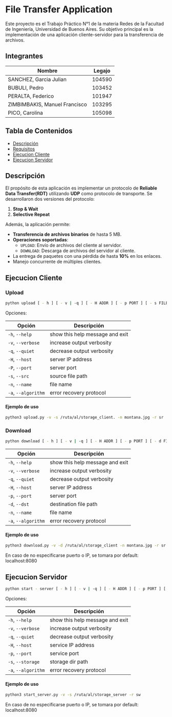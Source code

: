 # File Transfer Application
Este proyecto es el Trabajo Práctico N°1 de la materia Redes de la Facultad de Ingeniería, Universidad de Buenos Aires. Su objetivo principal es la implementación de una aplicación cliente-servidor para la transferencia de archivos.

## Integrantes

| Nombre                        | Legajo  |
|-------------------------------|---------|
| SANCHEZ, Garcia Julian        | 104590  |
| BUBULI, Pedro                 | 103452  |
| PERALTA, Federico             | 101947  |
| ZIMBIMBAKIS, Manuel Francisco | 103295  |
| PICO, Carolina                | 105098  |


## Tabla de Contenidos

- [Descripción](#descripción)
- [Requisitos](#requisitos)
- [Ejecucion Cliente](#ejecucion-cliente)
- [Ejecucion Servidor](#ejecucion-servidor)


## Descripción

El propósito de esta aplicación es implementar un protocolo de **Reliable Data Transfer(RDT)** utilizando **UDP** como protocolo de transporte. Se desarrollaron dos versiones del protocolo:

1. **Stop & Wait**
2. **Selective Repeat**


Además, la aplicación permite:

- **Transferencia de archivos binarios** de hasta 5 MB.
- **Operaciones soportadas**:
  - `UPLOAD`: Envío de archivos del cliente al servidor.
  - `DOWNLOAD`: Descarga de archivos del servidor al cliente.
- La entrega de paquetes con una pérdida de hasta **10%** en los enlaces.
- Manejo concurrente de múltiples clientes.

## Ejecucion Cliente
### Upload
```bash
python upload [ - h ] [ - v | -q ] [ - H ADDR ] [ - p PORT ] [ - s FILEPATH ] [ - n FILENAME ] [ - r protocol ]
```

Opciones:

| Opción         | Descripción                                  |
|----------------|----------------------------------------------|
| `-h`, `--help` | show this help message and exit              |
| `-v`, `--verbose` | increase output verbosity                 |
| `-q`, `--quiet` | decrease output verbosity                   |
| `-H`, `--host` | server IP address                            |
| `-P`, `--port` | server port                                  |
| `-s`, `--src` | source file path                              |
| `-n`, `--name` | file name                                    |
| `-a`, `--algorithm` | error recovery protocol                 |

#### Ejemplo de uso
```bash
python3 upload.py -v -s /ruta/al/storage_client. -n montana.jpg -r sr
```

### Download
```bash
python download [ - h ] [ - v | -q ] [ - H ADDR ] [ - p PORT ] [ - d FILEPATH ] [ - n FILENAME ] [ - r protocol ]
```

| Opción              | Descripción                                   |
|---------------------|-----------------------------------------------|
| `-h`, `--help`      | show this help message and exit               |
| `-v`, `--verbose`   | increase output verbosity                     |
| `-q`, `--quiet`     | decrease output verbosity                     |
| `-H`, `--host`      | server IP address                             |
| `-p`, `--port`      | server port                                   |
| `-d`, `--dst`       | destination file path                         |
| `-n`, `--name`      | file name                                     |
| `-a`, `--algorithm` | error recovery protocol                       |


#### Ejemplo de uso
```bash
python3 download.py -v -d /ruta/al/storage_client -n montana.jpg -r sr
```


En caso de no especificarse puerto o IP, se tomara por default: localhost:8080

## Ejecucion Servidor

```bash
python start - server [ - h ] [ - v | -q ] [ - H ADDR ] [ - p PORT ] [ - s DIRPATH ] [ - r protocol ]
```
Opciones:

| Opción              | Descripción                                   |
|---------------------|-----------------------------------------------|
| `-h`, `--help`      | show this help message and exit               |
| `-v`, `--verbose`   | increase output verbosity                     |
| `-q`, `--quiet`     | decrease output verbosity                     |
| `-H`, `--host`      | service IP address                            |
| `-p`, `--port`      | service port                                  |
| `-s`, `--storage`   | storage dir path                              |
| `-a`, `--algorithm` | error recovery protocol                       |

#### Ejemplo de uso
```bash
python3 start_server.py -v -s /ruta/al/storage_server -r sw
```

En caso de no especificarse puerto o IP, se tomara por default: localhost:8080
